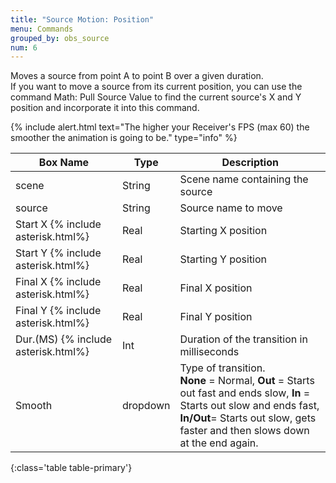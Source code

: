 ```yaml
---
title: "Source Motion: Position"
menu: Commands
grouped_by: obs_source
num: 6
---
```

Moves a source from point A to point B over a given duration.\
If you want to move a source from its current position, you can use the command Math: Pull Source Value to find the current source's X and Y position and incorporate it into this command.

{% include alert.html text="The higher your Receiver's FPS (max 60) the smoother the animation is going to be." type="info" %} 

| Box Name | Type | Description | 
|-------|--------|--------
|scene|	String|	Scene name containing the source
|source	|String	|Source name to move
|Start X {% include asterisk.html%}|	Real|	Starting X position
|Start Y {% include asterisk.html%}|	Real|	Starting Y position
|Final X {% include asterisk.html%}|	Real|	Final X position
|Final Y {% include asterisk.html%}|	Real|	Final Y position
|Dur.(MS) {% include asterisk.html%}|	Int|	Duration of the transition in milliseconds
|Smooth|	dropdown |	Type of transition.<br/> **None** = Normal, **Out** = Starts out fast and ends slow, **In** = Starts out slow and ends fast,  <br/> **In/Out**= Starts out slow, gets faster and then slows down at the end again.
{:class='table table-primary'}









